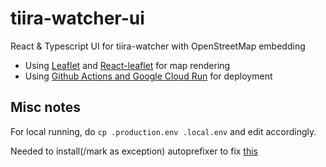 # tiira-watcher-ui
React &amp; Typescript UI for tiira-watcher with OpenStreetMap embedding

* Using [Leaflet](https://leafletjs.com/) and [React-leaflet](https://react-leaflet.js.org/docs/start-introduction/) for map rendering
* Using [Github Actions and Google Cloud Run](https://github.com/google-github-actions/setup-gcloud/blob/main/example-workflows/cloud-run/README.md) for deployment


## Misc notes

For local running, do `cp .production.env .local.env` and edit accordingly.

Needed to install(/mark as exception) autoprefixer to fix [this](https://stackoverflow.com/questions/72511039/autoprefixer-replace-color-adjust-to-print-color-adjust-the-color-adjust-short)
